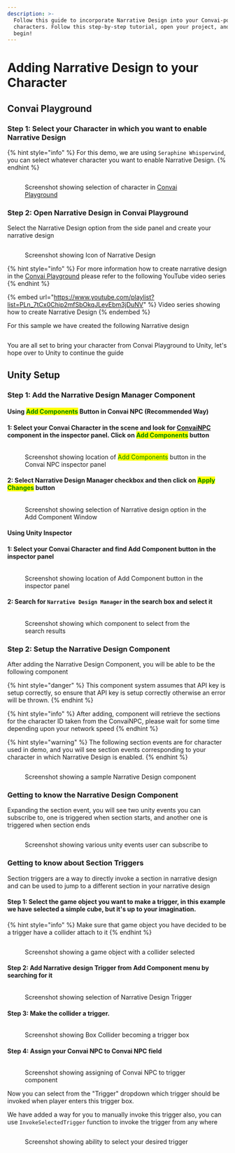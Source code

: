 ```yaml
---
description: >-
  Follow this guide to incorporate Narrative Design into your Convai-powered
  characters. Follow this step-by-step tutorial, open your project, and let's
  begin!
---
```


# Adding Narrative Design to your Character

## Convai Playground

### Step 1: Select your Character in which you want to enable Narrative Design

{% hint style="info" %}
For this demo, we are using `Seraphine Whisperwind`, you can select whatever character you want to enable Narrative Design.
{% endhint %}

<figure><img src="../../.gitbook/assets/Screenshot 2024-05-22 114710.png" alt=""><figcaption><p>Screenshot showing selection of character in <a href="adding-narrative-design-to-your-character.md#convai-playground">Convai Playground</a></p></figcaption></figure>

### Step 2: Open Narrative Design in Convai Playground

Select the Narrative Design option from the side panel and create your narrative design

<figure><img src="../../.gitbook/assets/Screenshot 2024-05-22 115450.png" alt=""><figcaption><p>Screenshot showing Icon of Narrative Design</p></figcaption></figure>

{% hint style="info" %}
For more information how to create narrative design in the [Convai Playground](adding-narrative-design-to-your-character.md#convai-playground) please refer to the following YouTube video series
{% endhint %}

{% embed url="https://www.youtube.com/playlist?list=PLn_7tCx0Chip2mfSbOkqJLevEbm3jDuNV" %}
Video series showing how to create Narrative Design
{% endembed %}

For this sample we have created the following Narrative design

<figure><img src="../../.gitbook/assets/Screenshot 2024-05-23 123350.png" alt=""><figcaption></figcaption></figure>

You are all set to bring your character from Convai Playground to Unity, let's hope over to Unity to continue the guide

## Unity Setup

### Step 1: Add the Narrative Design Manager Component

#### Using <mark style="color:green;">Add Components</mark> Button in Convai NPC (Recommended Way)

#### **1:** Select your Convai Character in the scene and look for [ConvaiNPC ](broken-reference)component in the inspector panel. Click on <mark style="color:green;">**Add Components**</mark> button

<figure><img src="../../.gitbook/assets/Screenshot 2024-05-22 122312.png" alt=""><figcaption><p>Screenshot showing location of <mark style="color:green;">Add Components</mark> button in the Convai NPC inspector panel </p></figcaption></figure>

#### **2:** Select **Narrative Design Manager** checkbox and then click on <mark style="color:green;">Apply Changes</mark> button

<figure><img src="../../.gitbook/assets/ND Component Selected.png" alt=""><figcaption><p>Screenshot showing selection of Narrative design option in the Add Component Window</p></figcaption></figure>

#### Using Unity Inspector

#### **1:**  Select your Convai Character and find Add Component button in the inspector panel&#x20;

<figure><img src="../../.gitbook/assets/Screenshot 2024-05-22 122424.png" alt=""><figcaption><p>Screenshot showing location of Add Component button in the inspector panel</p></figcaption></figure>

#### 2: Search for `Narrative Design Manager` in the search box and select it

<figure><img src="../../.gitbook/assets/ND Component Selected (1).png" alt=""><figcaption><p>Screenshot showing which component to select from the search results</p></figcaption></figure>

### Step 2: Setup the Narrative Design Component

After adding the Narrative Design Component, you will be able to be the following component

{% hint style="danger" %}
This component system assumes that API key is setup correctly, so ensure that API key is setup correctly otherwise an error will be thrown.
{% endhint %}

{% hint style="info" %}
After adding, component will retrieve the sections for the character ID taken from the ConvaiNPC, please wait for some time depending upon your network speed
{% endhint %}

{% hint style="warning" %}
The following section events are for character used in demo, and you will see section events corresponding to your character in which Narrative Design is enabled.&#x20;
{% endhint %}

<figure><img src="../../.gitbook/assets/Screenshot 2024-05-22 122537.png" alt=""><figcaption><p>Screenshot showing a sample Narrative Design component</p></figcaption></figure>

### Getting to know the Narrative Design Component

Expanding the section event, you will see two unity events you can subscribe to, one is triggered when section starts, and another one is triggered when section ends

<figure><img src="../../.gitbook/assets/Screenshot 2024-05-22 143301.png" alt=""><figcaption><p>Screenshot showing various unity events user can subscribe to</p></figcaption></figure>

### Getting to know about Section Triggers

Section triggers are a way to directly invoke a section in narrative design and can be used to jump to a different section in your narrative design

#### Step 1: Select the game object you want to make a trigger, in this example we have selected a simple cube, but it's up to your imagination.

{% hint style="info" %}
Make sure that game object you have decided to be a trigger have a collider attach to it
{% endhint %}

<figure><img src="../../.gitbook/assets/Screenshot 2024-05-22 144701.png" alt=""><figcaption><p>Screenshot showing a game object with a collider selected</p></figcaption></figure>

#### Step 2: Add Narrative design Trigger from Add Component menu by searching for it

<figure><img src="../../.gitbook/assets/Screenshot 2024-05-22 145128.png" alt=""><figcaption><p>Screenshot showing selection of Narrative Design Trigger</p></figcaption></figure>

#### Step 3: Make the collider a trigger.

<figure><img src="../../.gitbook/assets/Screenshot 2024-05-22 145314.png" alt=""><figcaption><p>Screenshot showing Box Collider becoming a trigger box</p></figcaption></figure>

#### Step 4: Assign your Convai NPC to Convai NPC field

<figure><img src="../../.gitbook/assets/Screenshot 2024-05-22 145631.png" alt=""><figcaption><p>Screenshot showing assigning of Convai NPC to trigger component</p></figcaption></figure>

Now you can select from the "Trigger" dropdown which trigger should be invoked when player enters this trigger box.&#x20;

We have added a way for you to manually invoke this trigger also, you can use `InvokeSelectedTrigger` function to invoke the trigger from any where

<figure><img src="../../.gitbook/assets/Screenshot 2024-05-23 123713.png" alt=""><figcaption><p>Screenshot showing ability to select your desired trigger</p></figcaption></figure>
